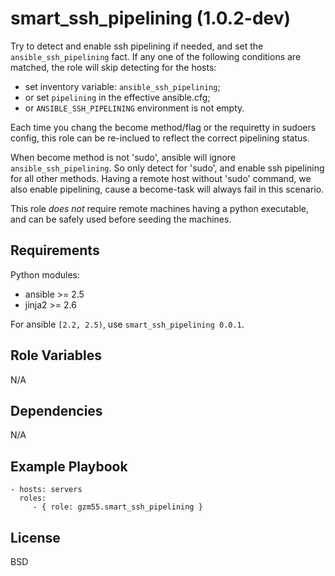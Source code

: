 smart_ssh_pipelining (1.0.2-dev)
================================

Try to detect and enable ssh pipelining if needed, and set the `ansible_ssh_pipelining` fact.
If any one of the following conditions are matched, the role will skip detecting for the hosts:
- set inventory variable: `ansible_ssh_pipelining`;
- or set `pipelining` in the effective ansible.cfg;
- or `ANSIBLE_SSH_PIPELINING` environment is not empty.

Each time you chang the become method/flag or the requiretty in sudoers config,
this role can be re-inclued to reflect the correct pipelining status.

When become method is not 'sudo', ansible will ignore `ansible_ssh_pipelining`. So only detect for 'sudo',
and enable ssh pipelining for all other methods. Having a remote host without 'sudo' command,
we also enable pipelining, cause a become-task will always fail in this scenario.

This role _does not_ require remote machines having a python executable,
and can be safely used before seeding the machines.

Requirements
------------

Python modules:
- ansible >= 2.5
- jinja2 >= 2.6

For ansible `[2.2, 2.5)`, use `smart_ssh_pipelining 0.0.1`.

Role Variables
--------------

N/A

Dependencies
------------

N/A

Example Playbook
----------------

    - hosts: servers
      roles:
         - { role: gzm55.smart_ssh_pipelining }

License
-------

BSD
